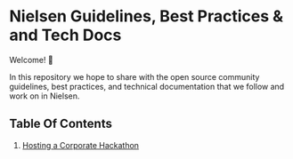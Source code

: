 # Nielsen Guidelines, Best Practices & and Tech Docs
Welcome! 👋

In this repository we hope to share with the open source community guidelines,
best practices, and technical documentation that we follow and work on in
Nielsen.

## Table Of Contents

1. [Hosting a Corporate Hackathon](#hosting-a-corporate-hackathon)
